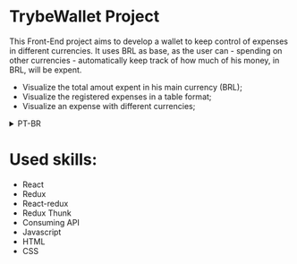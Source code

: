 # TrybeWallet Project

This Front-End project aims to develop a wallet to keep control of expenses in different currencies. It uses BRL as base, as the user can - spending on other currencies - automatically keep track of how much of his money, in BRL, will be expent. 

 * Visualize the total amout expent in his main currency (BRL);
 * Visualize the registered expenses in a table format;
 * Visualize an expense with different currencies;

<details>
 <summary>PT-BR</summary>
 Esse projeto Front-End visa desenvolver uma carteira para manter controle das despesas em diferentes moedas. Ela usa o Real como base, e assim o usuário pode - gastando em outras moedas - automaticamente observar o quanto está gastando do seu dinheiro em Reais.
 
 * Visualize o total gasto em reais;
 * Visualize as despesas registradas em formato de tabela;
 * Visualize as despesas em diferentes moedas;
</details>

# Used skills:

  * React
  * Redux
  * React-redux
  * Redux Thunk
  * Consuming API 
  * Javascript
  * HTML
  * CSS
